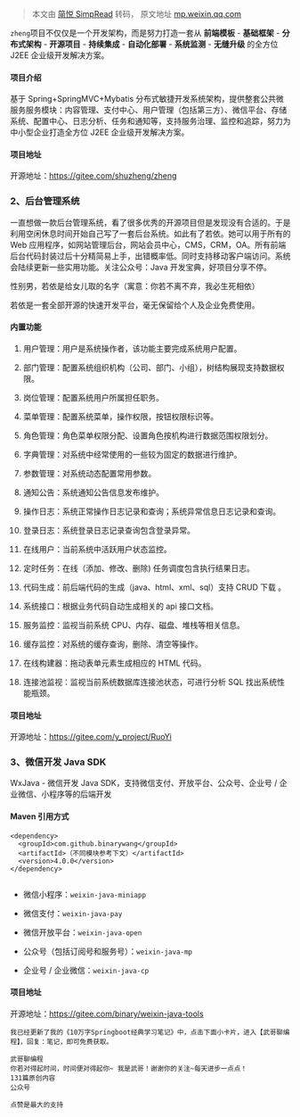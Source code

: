 > 本文由 [简悦 SimpRead](http://ksria.com/simpread/) 转码， 原文地址 [mp.weixin.qq.com](https://mp.weixin.qq.com/s?__biz=MzI4Njk5OTg1MA==&mid=2247488952&idx=1&sn=c10656dd4118d4534398258e5a08b98e&chksm=ebd501fddca288eb2b8d677ae0daa3bd6e57d8879da3f39b94256f2f5a25314992864aafc520&mpshare=1&scene=1&srcid=0601Jkq7IvlNifQ1IYnKVpLy&sharer_sharetime=1622554149036&sharer_shareid=7fece245937ac96f04f0fb8e1311fff1#rd)

`zheng`项目不仅仅是一个开发架构，而是努力打造一套从 **前端模板** - **基础框架** - **分布式架构** - **开源项目** - **持续集成** - **自动化部署** - **系统监测** - **无缝升级** 的全方位 J2EE 企业级开发解决方案。

#### 项目介绍

基于 Spring+SpringMVC+Mybatis 分布式敏捷开发系统架构，提供整套公共微服务服务模块：内容管理、支付中心、用户管理（包括第三方）、微信平台、存储系统、配置中心、日志分析、任务和通知等，支持服务治理、监控和追踪，努力为中小型企业打造全方位 J2EE 企业级开发解决方案。

#### 项目地址

开源地址：https://gitee.com/shuzheng/zheng

### **2、后台管理系统**

一直想做一款后台管理系统，看了很多优秀的开源项目但是发现没有合适的。于是利用空闲休息时间开始自己写了一套后台系统。如此有了若依。她可以用于所有的 Web 应用程序，如网站管理后台，网站会员中心，CMS，CRM，OA。所有前端后台代码封装过后十分精简易上手，出错概率低。同时支持移动客户端访问。系统会陆续更新一些实用功能。关注公众号：Java 开发宝典，好项目分享不停。

性别男，若依是给女儿取的名字（寓意：你若不离不弃，我必生死相依）

若依是一套全部开源的快速开发平台，毫无保留给个人及企业免费使用。

#### 内置功能

1.  用户管理：用户是系统操作者，该功能主要完成系统用户配置。
    
2.  部门管理：配置系统组织机构（公司、部门、小组），树结构展现支持数据权限。
    
3.  岗位管理：配置系统用户所属担任职务。
    
4.  菜单管理：配置系统菜单，操作权限，按钮权限标识等。
    
5.  角色管理：角色菜单权限分配、设置角色按机构进行数据范围权限划分。
    
6.  字典管理：对系统中经常使用的一些较为固定的数据进行维护。
    
7.  参数管理：对系统动态配置常用参数。
    
8.  通知公告：系统通知公告信息发布维护。
    
9.  操作日志：系统正常操作日志记录和查询；系统异常信息日志记录和查询。
    
10.  登录日志：系统登录日志记录查询包含登录异常。
    
11.  在线用户：当前系统中活跃用户状态监控。
    
12.  定时任务：在线（添加、修改、删除) 任务调度包含执行结果日志。
    
13.  代码生成：前后端代码的生成（java、html、xml、sql）支持 CRUD 下载 。
    
14.  系统接口：根据业务代码自动生成相关的 api 接口文档。
    
15.  服务监控：监视当前系统 CPU、内存、磁盘、堆栈等相关信息。
    
16.  缓存监控：对系统的缓存查询，删除、清空等操作。
    
17.  在线构建器：拖动表单元素生成相应的 HTML 代码。
    
18.  连接池监视：监视当前系统数据库连接池状态，可进行分析 SQL 找出系统性能瓶颈。
    

#### 项目地址

开源地址：https://gitee.com/y_project/RuoYi

### **3、微信开发 Java SDK**

WxJava - 微信开发 Java SDK，支持微信支付、开放平台、公众号、企业号 / 企业微信、小程序等的后端开发

#### Maven 引用方式

```
<dependency>
  <groupId>com.github.binarywang</groupId>
  <artifactId>（不同模块参考下文）</artifactId>
  <version>4.0.0</version>
</dependency>


```

*   微信小程序：`weixin-java-miniapp`
    
*   微信支付：`weixin-java-pay`
    
*   微信开放平台：`weixin-java-open`
    
*   公众号（包括订阅号和服务号）：`weixin-java-mp`
    
*   企业号 / 企业微信：`weixin-java-cp`
    

#### 项目地址

开源地址：https://gitee.com/binary/weixin-java-tools

```
我已经更新了我的《10万字Springboot经典学习笔记》中，点击下面小卡片，进入【武哥聊编程】，回复：笔记，即可免费获取。

武哥聊编程
你若对得起时间，时间便对得起你~ 我是武哥！谢谢你的关注~每天进步一点点！
131篇原创内容
公众号

点赞是最大的支持 

```